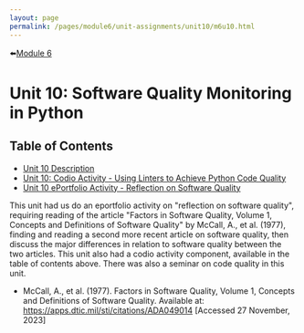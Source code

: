```yaml
---
layout: page
permalink: /pages/module6/unit-assignments/unit10/m6u10.html
---
```


⬅️[Module 6](/pages/module6.html)

# Unit 10: Software Quality Monitoring in Python


## Table of Contents

- [Unit 10 Description](/pages/module6/unit-assignments/unit10/m6u10-description.html)
- [Unit 10: Codio Activity - Using Linters to Achieve Python Code Quality](/pages/module6/unit-assignments/unit10/m6u10-codio-activity.html)
- [Unit 10 ePortfolio Activity - Reflection on Software Quality](/pages/module6/unit-assignments/unit10/m6u10-eportfolio-activity.html)

This unit had us do an eportfolio activity on "reflection on software quality", requiring reading of the article "Factors in Software Quality, Volume 1, Concepts and Definitions of Software Quality" by McCall, A., et al. (1977), finding and reading a second more recent article on software quality, then discuss the major differences in relation to software quality between the two articles. This unit also had a codio activity component, available in the table of contents above. There was also a seminar on code quality in this unit.

- McCall, A., et al. (1977). Factors in Software Quality, Volume 1, Concepts and Definitions of Software Quality. Available at: https://apps.dtic.mil/sti/citations/ADA049014 [Accessed 27 November, 2023]
